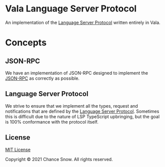 # Vala Language Server Protocol

<!-- ![Vala LSP CI](https://github.com/chances/vala-language-server-protocol/workflows/Vala%20LSP%20CI/badge.svg?branch=master) -->
<!-- [![codecov](https://codecov.io/gh/chances/vala-language-server-protocol/branch/master/graph/badge.svg?token=bL2FkBtfPK)](https://codecov.io/gh/chances/vala-language-server-protocol) -->

An implementation of the [Language Server Protocol](https://github.com/Microsoft/language-server-protocol) written entirely in Vala.

# Concepts

## JSON-RPC
We have an implementation of JSON-RPC designed to implement the [JSON-RPC](https://www.jsonrpc.org/specification) as correctly as possible.

<!-- For more information about using the `JsonRpcServer` on it's own [here](./docs/jsonrpc.md). -->

## Language Server Protocol
We strive to ensure that we implement all the types, request and notifications that are defined by the [Language Server Protocol](https://microsoft.github.io/language-server-protocol/). Sometimes this is difficult due to the nature of LSP TypeScript upbringing, but the goal is 100% conformance with the protocol itself.

<!-- For more information about using the `LanguageClient` / `LanguageServer` on it's own [here](./docs/lsp.md). -->

<!--
## Debug Adapter Protocol
We strive to ensure that we implement all the types, events and requests that are defined by the [Debug Adapter Protocol](https://microsoft.github.io/debug-adapter-protocol/).

For more information about using the `DebugAdapterClient` / `DebugAdapterServer` on it's own [here](./docs/dap.md).
-->

## License

[MIT License](https://opensource.org/licenses/MIT)

Copyright &copy; 2021 Chance Snow. All rights reserved.

